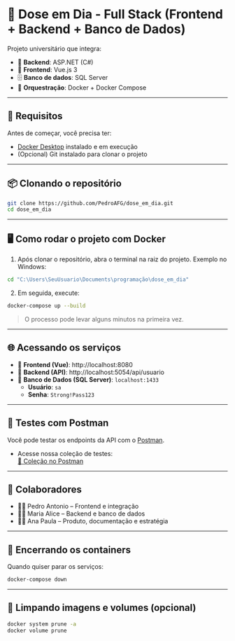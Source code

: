 # 💉 Dose em Dia - Full Stack (Frontend + Backend + Banco de Dados)

Projeto universitário que integra:

- 🧠 **Backend**: ASP.NET (C#)
- 🎨 **Frontend**: Vue.js 3
- 🗄️ **Banco de dados**: SQL Server
- 🐳 **Orquestração**: Docker + Docker Compose

---

## 🚀 Requisitos

Antes de começar, você precisa ter:

- [Docker Desktop](https://www.docker.com/products/docker-desktop) instalado e em execução
- (Opcional) Git instalado para clonar o projeto

---

## 📦 Clonando o repositório

```bash
git clone https://github.com/PedroAFG/dose_em_dia.git
cd dose_em_dia
```

---

## 🖥️ Como rodar o projeto com Docker

1. Após clonar o repositório, abra o terminal na raiz do projeto. Exemplo no Windows:

```bash
cd "C:\Users\SeuUsuario\Documents\programação\dose_em_dia"
```

2. Em seguida, execute:

```bash
docker-compose up --build
```

> O processo pode levar alguns minutos na primeira vez.

---

## 🌐 Acessando os serviços

- 🔹 **Frontend (Vue)**: http://localhost:8080  
- 🔹 **Backend (API)**: http://localhost:5054/api/usuario  
- 🔹 **Banco de Dados (SQL Server)**: `localhost:1433`  
  - **Usuário**: `sa`  
  - **Senha**: `Strong!Pass123`

---

## 🧪 Testes com Postman

Você pode testar os endpoints da API com o [Postman](https://www.postman.com/).

- Acesse nossa coleção de testes:  
  [🔗 Coleção no Postman](https://postman.com/YOUR-COLLECTION-LINK)

---

## 🤝 Colaboradores

- 👨‍💻 Pedro Antonio – Frontend e integração
- 👩‍💻 Maria Alice – Backend e banco de dados
- 👩‍💻 Ana Paula – Produto, documentação e estratégia

---

## 🛑 Encerrando os containers

Quando quiser parar os serviços:

```bash
docker-compose down
```

---

## 🧼 Limpando imagens e volumes (opcional)

```bash
docker system prune -a
docker volume prune
```
